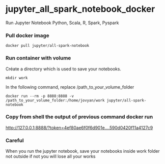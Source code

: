 # jupyter_all_spark_notebook_docker
Run Jupyter Notebook Python, Scala, R, Spark, Pyspark

### Pull docker image 
```docker pull jupyter/all-spark-notebook```

### Run container with volume

Créate a directory which is used to save your notebooks. 

```mkdir work```

In the following command, replace /path_to_your_volume_folder 

```docker run --rm -p 8888:8888 -v /path_to_your_volume_folder:/home/jovyan/work jupyter/all-spark-notebook```

### Copy from shell the output of previous command docker run 

http://127.0.0.1:8888/?token=4ef80ae6f0f6d901e....590d0420f11a4127c9

### Careful

When you run the jupyter notebook, save your notebooks inside work folder not outside if not you will lose all your works 

